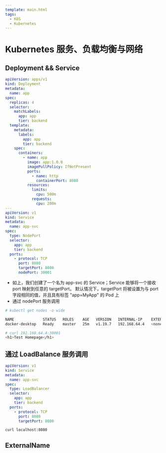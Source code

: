```yaml
---
template: main.html
tags:
  - K8S
  - Kubernetes
---
```

# Kubernetes 服务、负载均衡与网络

## Deployment && Service

```yaml
apiVersion: apps/v1
kind: Deployment
metadata:
  name: app
spec:
  replicas: 4
  selector:
    matchLabels:
      app: app
      tier: backend
  template:
    metadata:
      labels:
        app: app
        tier: backend
    spec:
      containers:
        - name: app
          image: app:1.0.0
          imagePullPolicy: IfNotPresent
          ports:
            - name: http
              containerPort: 8080
          resources:
            limits:
              cpu: 500m
            requests:
              cpu: 200m
---
apiVersion: v1
kind: Service
metadata:
  name: app-svc
spec:
  type: NodePort
  selector:
    app: app
    tier: backend
  ports:
    - protocol: TCP
      port: 8080
      targetPort: 8080
      nodePort: 30001
```

- 如上，我们创建了一个名为 app-svc 的 Service；Service 能够将一个接收 port 映射到任意的 targetPort。 默认情况下，targetPort 将被设置为与 port 字段相同的值，并且具有标签 "app=MyApp" 的 Pod 上
- 通过 nodePort 服务调用

```bash
# kubectl get nodes -o wide

NAME             STATUS   ROLES    AGE   VERSION   INTERNAL-IP    EXTERNAL-IP   OS-IMAGE         KERNEL-VERSION      CONTAINER-RUNTIME
docker-desktop   Ready    master   25m   v1.19.7   192.168.64.4   <none>        Docker Desktop   4.19.121-linuxkit   docker://20.10.3

# curl 192.168.64.4:30001
<h1>Test Homepage</h1>
```

## 通过 LoadBalance 服务调用

```yaml
apiVersion: v1
kind: Service
metadata:
  name: app-svc
spec:
  type: LoadBalancer
  selector:
    app: app
    tier: backend
  ports:
    - protocol: TCP
      port: 8080
      targetPort: 8080
```

```bash
curl localhost:8080
```

## ExternalName
